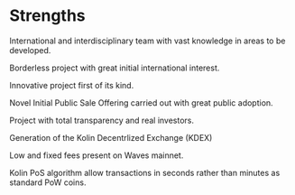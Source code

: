 # Strengths

International and interdisciplinary team with vast knowledge in areas to be developed.

Borderless project with great initial international interest.

Innovative project first of its kind.

Novel Initial Public Sale Offering carried out with great public adoption.

Project with total transparency and real investors.

Generation of the Kolin Decentrlized Exchange \(KDEX\)

Low and fixed fees present on Waves mainnet.

Kolin PoS algorithm allow transactions in seconds rather than minutes as standard PoW coins.

